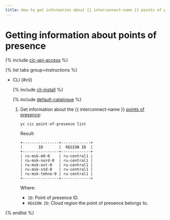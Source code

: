 ```yaml
---
title: How to get information about {{ interconnect-name }} points of presence
---
```


# Getting information about points of presence

{% include [cic-api-access](../../_includes/interconnect/cic-api-access.md) %}

{% list tabs group=instructions %}

- CLI {#cli}

  {% include [cli-install](../../_includes/cli-install.md) %}

  {% include [default-catalogue](../../_includes/default-catalogue.md) %}

  1. Get information about the {{ interconnect-name }} [points of presence](../concepts/pops.md):

      ```bash
      yc cic point-of-presence list
      ```

      Result:

      ```text
      +----------------+-------------+
      |       ID       |  REGION ID  |
      +----------------+-------------+
      | ru-msk-m9-0    | ru-central1 |
      | ru-msk-nord-0  | ru-central1 |
      | ru-msk-ost-0   | ru-central1 |
      | ru-msk-std-0   | ru-central1 |
      | ru-msk-tehno-0 | ru-central1 |
      +----------------+-------------+
      ```

      Where:
      * `ID`: Point of presence ID.
      * `REGION ID`: Cloud region the point of presence belongs to.

{% endlist %}
